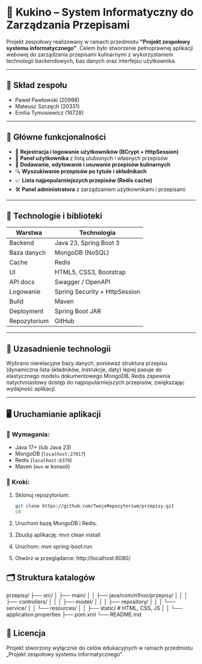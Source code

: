 # 🍲 Kukino – System Informatyczny do Zarządzania Przepisami

Projekt zespołowy realizowany w ramach przedmiotu **"Projekt zespołowy systemu informatycznego"**. Celem było stworzenie pełnoprawnej aplikacji webowej do zarządzania przepisami kulinarnymi z wykorzystaniem technologii backendowych, baz danych oraz interfejsu użytkownika.

---

## 👥 Skład zespołu
- Paweł Pawłowski (20998)
- Mateusz Szczęch (20331)
- Emilia Tymosiewicz (16728)

---

## 🎯 Główne funkcjonalności

- 🔐 **Rejestracja i logowanie użytkowników (BCrypt + HttpSession)**
- 👤 **Panel użytkownika** z listą ulubionych i własnych przepisów
- 📝 **Dodawanie, edytowanie i usuwanie przepisów kulinarnych**
- 🔍 **Wyszukiwanie przepisów po tytule i składnikach**
- 📈 **Lista najpopularniejszych przepisów (Redis cache)**
- 🛠️ **Panel administratora** z zarządzaniem użytkownikami i przepisami

---

## 🧰 Technologie i biblioteki

| Warstwa | Technologia |
|--------|-------------|
| Backend | Java 23, Spring Boot 3 |
| Baza danych | MongoDB (NoSQL) |
| Cache | Redis |
| UI | HTML5, CSS3, Bootstrap |
| API docs | Swagger / OpenAPI |
| Logowanie | Spring Security + HttpSession |
| Build | Maven |
| Deployment | Spring Boot JAR |
| Repozytorium | GitHub |

---

## 🧠 Uzasadnienie technologii

Wybrano nierelacyjne bazy danych, ponieważ struktura przepisu (dynamiczna lista składników, instrukcje, daty) lepiej pasuje do elastycznego modelu dokumentowego MongoDB. Redis zapewnia natychmiastowy dostęp do najpopularniejszych przepisów, zwiększając wydajność aplikacji.

---

## 🖥️ Uruchamianie aplikacji

### 🔧 Wymagania:
- Java 17+ (lub Java 23)
- MongoDB (`localhost:27017`)
- Redis (`localhost:6379`)
- Maven (`mvn` w konsoli)

### 🚀 Kroki:

1. Sklonuj repozytorium:
   ```bash
   git clone https://github.com/TwojeRepozytorium/przepisy.git
   cd 
2. Uruchom bazę MongoDB i Redis.

3. Zbuduj aplikację:
  mvn clean install

5. Uruchom:
  mvn spring-boot:run

6. Otwórz w przeglądarce:
  http://localhost:8080/

## 🗂️ Struktura katalogów
  przepisy/
  ├── src/
  │   ├── main/
  │   │   ├── java/com/n1hoo/przepisy/
  │   │   │   ├── controllers/
  │   │   │   ├── model/
  │   │   │   ├── repository/
  │   │   │   └── service/
  │   │   └── resources/
  │   │       ├── static/        # HTML, CSS, JS
  │   │       └── application.properties
  ├── pom.xml
  └── README.md

## 📄 Licencja
  Projekt stworzony wyłącznie do celów edukacyjnych w ramach przedmiotu „Projekt zespołowy systemu informatycznego”.
